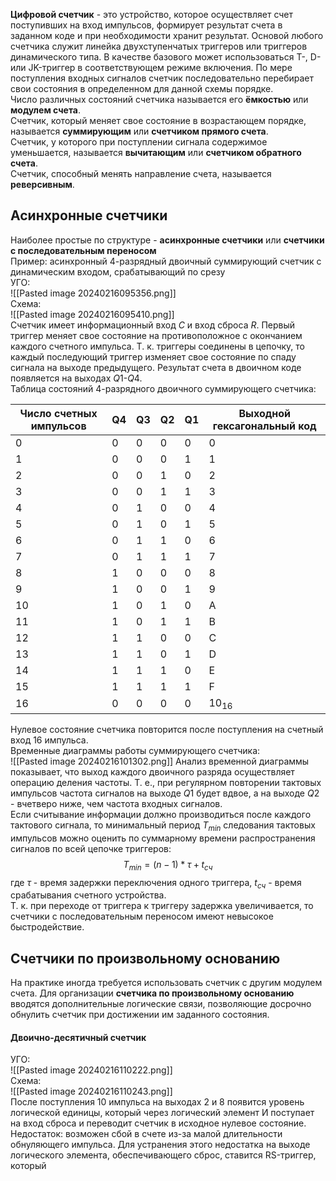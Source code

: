 **Цифровой счетчик** - это устройство, которое осуществляет счет поступивших на вход импульсов, формирует результат счета в заданном коде и при необходимости хранит результат. Основой любого счетчика служит линейка двухступенчатых триггеров или триггеров динамического типа. В качестве базового может использоваться T-, D- или JK-триггер в соответствующем режиме включения. По мере поступления входных сигналов счетчик последовательно перебирает свои состояния в определенном для данной схемы порядке.  
Число различных состояний счетчика называется его **ёмкостью** или **модулем счета**.  
Счетчик, который меняет свое состояние в возрастающем порядке, называется **суммирующим** или **счетчиком прямого счета**.  
Счетчик, у которого при поступлении сигнала содержимое уменьшается, называется **вычитающим** или **счетчиком обратного счета**.  
Счетчик, способный менять направление счета, называется **реверсивным**.  
## Асинхронные счетчики
Наиболее простые по структуре - **асинхронные счетчики** или **счетчики с последовательным переносом**  
Пример: асинхронный 4-разрядный двоичный суммирующий счетчик с динамическим входом, срабатывающий по срезу  
УГО:  
![[Pasted image 20240216095356.png]]  
Схема:  
![[Pasted image 20240216095410.png]]  
Счетчик имеет информационный вход $C$ и вход сброса $R$. Первый триггер меняет свое состояние на противоположное с окончанием каждого счетного импульса. Т. к. триггеры соединены в цепочку, то каждый последующий триггер изменяет свое состояние по спаду сигнала на выходе предыдущего. Результат счета в двоичном коде появляется на выходах $Q1$-$Q4$.  
Таблица состояний 4-разрядного двоичного суммирующего счетчика:

| Число счетных импульсов | Q4 | Q3 | Q2 | Q1 | Выходной гексагональный код |
| ---- | ---- | ---- | ---- | ---- | ---- |
| 0 | 0 | 0 | 0 | 0 | 0 |
| 1 | 0 | 0 | 0 | 1 | 1 |
| 2 | 0 | 0 | 1 | 0 | 2 |
| 3 | 0 | 0 | 1 | 1 | 3 |
| 4 | 0 | 1 | 0 | 0 | 4 |
| 5 | 0 | 1 | 0 | 1 | 5 |
| 6 | 0 | 1 | 1 | 0 | 6 |
| 7 | 0 | 1 | 1 | 1 | 7 |
| 8 | 1 | 0 | 0 | 0 | 8 |
| 9 | 1 | 0 | 0 | 1 | 9 |
| 10 | 1 | 0 | 1 | 0 | A |
| 11 | 1 | 0 | 1 | 1 | B |
| 12 | 1 | 1 | 0 | 0 | C |
| 13 | 1 | 1 | 0 | 1 | D |
| 14 | 1 | 1 | 1 | 0 | E |
| 15 | 1 | 1 | 1 | 1 | F |
| 16 | 0 | 0 | 0 | 0 | $10_{16}$  |
Нулевое состояние счетчика повторится после поступления на счетный вход 16 импульса.  
Временные диаграммы работы суммирующего счетчика:  
![[Pasted image 20240216101302.png]] 
Анализ временной диаграммы показывает, что выход каждого двоичного разряда осуществляет операцию деления частоты. Т. е., при регулярном повторении тактовых импульсов частота сигналов на выходе $Q1$ будет вдвое, а на выходе $Q2$ - вчетверо ниже, чем частота входных сигналов.  
Если считывание информации должно производиться после каждого тактового сигнала, то минимальный период $T_{min}$ следования тактовых импульсов можно оценить по суммарному времени распространения сигналов по всей цепочке триггеров:
$$T_{min}=(n-1)*τ+t_{сч}$$ где $τ$ - время задержки переключения одного триггера, $t_{сч}$ - время срабатывания счетного устройства.  
Т. к. при переходе от триггера к триггеру задержка увеличивается, то счетчики с последовательным переносом имеют невысокое быстродействие.  
## Счетчики по произвольному основанию
На практике иногда требуется использовать счетчик с другим модулем счета. Для организации **счетчика по произвольному основанию** вводятся дополнительные логические связи, позволяющие досрочно обнулить счетчик при достижении им заданного состояния.  
#### Двоично-десятичный счетчик  
УГО:  
![[Pasted image 20240216110222.png]]  
Схема:  
![[Pasted image 20240216110243.png]]  
После поступления 10 импульса на выходах 2 и 8 появится уровень логической единицы, который через логический элемент И поступает на вход сброса и переводит счетчик в исходное нулевое состояние. Недостаток: возможен сбой в счете из-за малой длительности обнуляющего импульса. Для устранения этого недостатка на выходе логического элемента, обеспечивающего сброс, ставится RS-триггер, который 